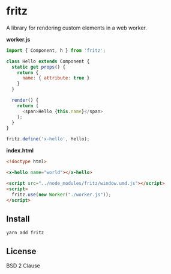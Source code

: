 # fritz

A library for rendering custom elements in a web worker.

**worker.js**

```js
import { Component, h } from 'fritz';

class Hello extends Component {
  static get props() {
    return {
      name: { attribute: true }
    }
  }

  render() {
    return (
      <span>Hello {this.name}</span>
    );
  }
}

fritz.define('x-hello', Hello);
```

**index.html**

```html
<!doctype html>

<x-hello name="world"></x-hello>

<script src="../node_modules/fritz/window.umd.js"></script>
<script>
  fritz.use(new Worker("./worker.js"));
</script>
```

## Install

```shell
yarn add fritz
```

## License

BSD 2 Clause